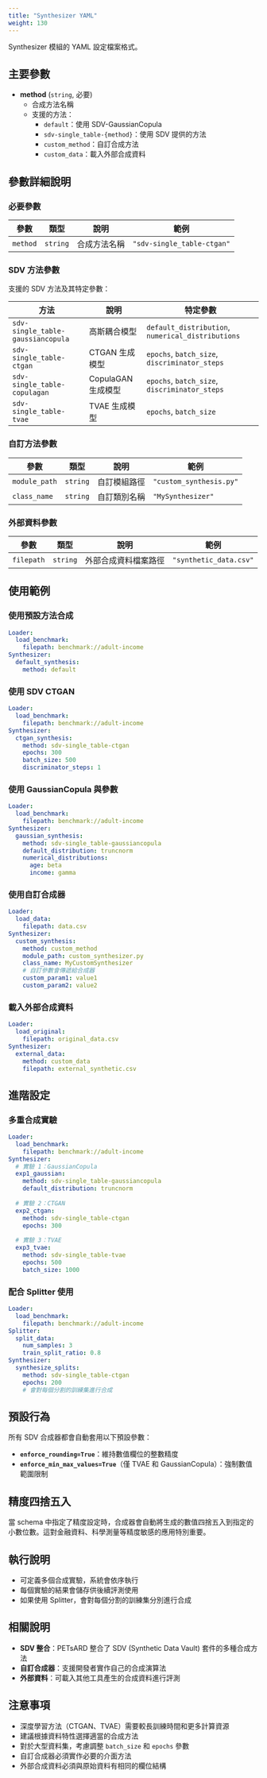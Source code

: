 ```yaml
---
title: "Synthesizer YAML"
weight: 130
---
```


Synthesizer 模組的 YAML 設定檔案格式。

## 主要參數

- **method** (`string`, 必要)
  - 合成方法名稱
  - 支援的方法：
    - `default`：使用 SDV-GaussianCopula
    - `sdv-single_table-{method}`：使用 SDV 提供的方法
    - `custom_method`：自訂合成方法
    - `custom_data`：載入外部合成資料

## 參數詳細說明

### 必要參數

| 參數 | 類型 | 說明 | 範例 |
|------|------|------|------|
| `method` | `string` | 合成方法名稱 | `"sdv-single_table-ctgan"` |

### SDV 方法參數

支援的 SDV 方法及其特定參數：

| 方法 | 說明 | 特定參數 |
|------|------|----------|
| `sdv-single_table-gaussiancopula` | 高斯耦合模型 | `default_distribution`, `numerical_distributions` |
| `sdv-single_table-ctgan` | CTGAN 生成模型 | `epochs`, `batch_size`, `discriminator_steps` |
| `sdv-single_table-copulagan` | CopulaGAN 生成模型 | `epochs`, `batch_size`, `discriminator_steps` |
| `sdv-single_table-tvae` | TVAE 生成模型 | `epochs`, `batch_size` |

### 自訂方法參數

| 參數 | 類型 | 說明 | 範例 |
|------|------|------|------|
| `module_path` | `string` | 自訂模組路徑 | `"custom_synthesis.py"` |
| `class_name` | `string` | 自訂類別名稱 | `"MySynthesizer"` |

### 外部資料參數

| 參數 | 類型 | 說明 | 範例 |
|------|------|------|------|
| `filepath` | `string` | 外部合成資料檔案路徑 | `"synthetic_data.csv"` |

## 使用範例

### 使用預設方法合成

```yaml
Loader:
  load_benchmark:
    filepath: benchmark://adult-income
Synthesizer:
  default_synthesis:
    method: default
```

### 使用 SDV CTGAN

```yaml
Loader:
  load_benchmark:
    filepath: benchmark://adult-income
Synthesizer:
  ctgan_synthesis:
    method: sdv-single_table-ctgan
    epochs: 300
    batch_size: 500
    discriminator_steps: 1
```

### 使用 GaussianCopula 與參數

```yaml
Loader:
  load_benchmark:
    filepath: benchmark://adult-income
Synthesizer:
  gaussian_synthesis:
    method: sdv-single_table-gaussiancopula
    default_distribution: truncnorm
    numerical_distributions:
      age: beta
      income: gamma
```

### 使用自訂合成器

```yaml
Loader:
  load_data:
    filepath: data.csv
Synthesizer:
  custom_synthesis:
    method: custom_method
    module_path: custom_synthesizer.py
    class_name: MyCustomSynthesizer
    # 自訂參數會傳遞給合成器
    custom_param1: value1
    custom_param2: value2
```

### 載入外部合成資料

```yaml
Loader:
  load_original:
    filepath: original_data.csv
Synthesizer:
  external_data:
    method: custom_data
    filepath: external_synthetic.csv
```

## 進階設定

### 多重合成實驗

```yaml
Loader:
  load_benchmark:
    filepath: benchmark://adult-income
Synthesizer:
  # 實驗 1：GaussianCopula
  exp1_gaussian:
    method: sdv-single_table-gaussiancopula
    default_distribution: truncnorm
  
  # 實驗 2：CTGAN
  exp2_ctgan:
    method: sdv-single_table-ctgan
    epochs: 300
  
  # 實驗 3：TVAE
  exp3_tvae:
    method: sdv-single_table-tvae
    epochs: 500
    batch_size: 1000
```

### 配合 Splitter 使用

```yaml
Loader:
  load_benchmark:
    filepath: benchmark://adult-income
Splitter:
  split_data:
    num_samples: 3
    train_split_ratio: 0.8
Synthesizer:
  synthesize_splits:
    method: sdv-single_table-ctgan
    epochs: 200
    # 會對每個分割的訓練集進行合成
```

## 預設行為

所有 SDV 合成器都會自動套用以下預設參數：

- **`enforce_rounding=True`**：維持數值欄位的整數精度
- **`enforce_min_max_values=True`**（僅 TVAE 和 GaussianCopula）：強制數值範圍限制

## 精度四捨五入

當 schema 中指定了精度設定時，合成器會自動將生成的數值四捨五入到指定的小數位數。這對金融資料、科學測量等精度敏感的應用特別重要。

## 執行說明

- 可定義多個合成實驗，系統會依序執行
- 每個實驗的結果會儲存供後續評測使用
- 如果使用 Splitter，會對每個分割的訓練集分別進行合成

## 相關說明

- **SDV 整合**：PETsARD 整合了 SDV (Synthetic Data Vault) 套件的多種合成方法
- **自訂合成器**：支援開發者實作自己的合成演算法
- **外部資料**：可載入其他工具產生的合成資料進行評測

## 注意事項

- 深度學習方法（CTGAN、TVAE）需要較長訓練時間和更多計算資源
- 建議根據資料特性選擇適當的合成方法
- 對於大型資料集，考慮調整 `batch_size` 和 `epochs` 參數
- 自訂合成器必須實作必要的介面方法
- 外部合成資料必須與原始資料有相同的欄位結構